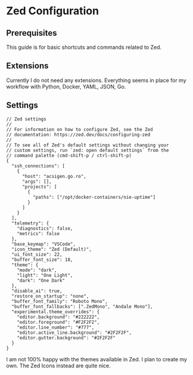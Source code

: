# Zed Configuration

## Prerequisites

This guide is for basic shortcuts and commands related to Zed.

## Extensions

Currently I do not need any extensions. Everything seems in place for my workflow with Python, Docker, YAML, JSON, Go.

## Settings

```jsonc
// Zed settings
//
// For information on how to configure Zed, see the Zed
// documentation: https://zed.dev/docs/configuring-zed
//
// To see all of Zed's default settings without changing your
// custom settings, run `zed: open default settings` from the
// command palette (cmd-shift-p / ctrl-shift-p)
{
  "ssh_connections": [
    {
      "host": "acsigen.go.ro",
      "args": [],
      "projects": [
        {
          "paths": ["/opt/docker-containers/nie-uptime"]
        }
      ]
    }
  ],
  "telemetry": {
    "diagnostics": false,
    "metrics": false
  },
  "base_keymap": "VSCode",
  "icon_theme": "Zed (Default)",
  "ui_font_size": 22,
  "buffer_font_size": 18,
  "theme": {
    "mode": "dark",
    "light": "One Light",
    "dark": "One Dark"
  },
  "disable_ai": true,
  "restore_on_startup": "none",
  "buffer_font_family": "Roboto Mono",
  "buffer_font_fallbacks": [".ZedMono", "Andale Mono"],
  "experimental.theme_overrides": {
    "editor.background": "#222222",
    "editor.foreground": "#F2F2F2",
    "editor.line_number": "#777",
    "editor.active_line.background": "#2F2F2F",
    "editor.gutter.background": "#2F2F2F"
  }
}
```

I am not 100% happy with the themes available in Zed. I plan to create my own. The Zed Icons instead are quite nice.
